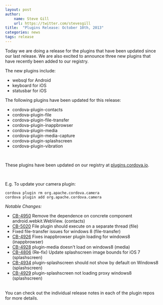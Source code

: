 ```yaml
---
layout: post
author:
    name: Steve Gill
    url: https://twitter.com/stevesgill
title:  "Plugins Release: October 10th, 2013"
categories: news
tags: release
---
```


Today we are doing a release for the plugins that have been updated since our last release. We are also excited to announce three new plugins that have recently been added to our registry.

The new plugins include:

* websql for Android
* keyboard for iOS
* statusbar for iOS

The following plugins have been updated for this release:

* cordova-plugin-contacts
* cordova-plugin-file
* cordova-plugin-file-transfer
* cordova-plugin-inappbrowser
* cordova-plugin-media
* cordova-plugin-media-capture
* cordova-plugin-splashscreen
* cordova-plugin-vibration

<br />

These plugins have been updated on our registry at [plugins.cordova.io](http://plugins.cordova.io).

<br />

<!--more-->

E.g. To update your camera plugin:

    cordova plugin rm org.apache.cordova.camera
    cordova plugin add org.apache.cordova.camera


*Notable Changes:*

* [CB-4950](https://issues.apache.org/jira/browse/CB-4950) Remove the dependence on concrete component android.webkit.WebView. (contacts)
* [CB-5020](https://issues.apache.org/jira/browse/CB-5020) File plugin should execute on a separate thread (file)
* Fixed file-transfer issues for windows 8 (file-transfer)
* [CB-4926](https://issues.apache.org/jira/browse/CB-4926) Fixes inappbrowser plugin loading for windows8 (inappbrowser)
* [CB-4928](https://issues.apache.org/jira/browse/CB-4928) plugin-media doesn't load on windows8 (media)
* [CB-4806](https://issues.apache.org/jira/browse/CB-4806) (Re-fix) Update splashscreen image bounds for iOS 7 (splashscreen)
* [CB-4934](https://issues.apache.org/jira/browse/CB-4934) plugin-splashscreen should not show by default on Windows8 (splashscreen)
* [CB-4929](https://issues.apache.org/jira/browse/CB-4929) plugin-splashscreen not loading proxy windows8 (splashscreen)

<br />
You can check out the individual release notes in each of the plugin repos for more details.

